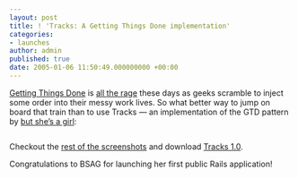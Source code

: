 ```yaml
---
layout: post
title: ! 'Tracks: A Getting Things Done implementation'
categories:
- launches
author: admin
published: true
date: 2005-01-06 11:50:49.000000000 +00:00
---
```

<p><a href="http://www.amazon.com/exec/obidos/tg/detail/-/0142000280/103-8306463-9206255?v=glance">Getting Things Done</a> is <a href="http://www.43folders.com/">all the rage</a> these days as geeks scramble to inject some order into their messy work lives. So what better way to jump on board that train than to use Tracks &mdash; an implementation of the <span class="caps">GTD</span> pattern by <a href="http://www.rousette.org.uk/blog/">but she&#8217;s a girl</a>:</p>
<p><img src="http://web.rubyonrails.com/pictures/gtdtracks.png" alt="" /></p>
<p>Checkout the <a href="http://www.rousette.org.uk/projects/screenshots/">rest of the screenshots</a> and download <a href="http://www.rousette.org.uk/projects/downloads/8/version-10">Tracks 1.0</a>.</p>
<p>Congratulations to <span class="caps">BSAG</span> for launching her first public Rails application!</p>